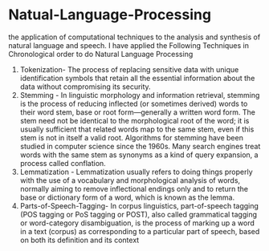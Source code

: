 # Natual-Language-Processing
the application of computational techniques to the analysis and synthesis of natural language and speech.
I have applied the Following Techniques in Chronological order to do Natural Language Processing
  1. Tokenization- The process of replacing sensitive data with unique identification symbols that retain all the essential information                       about the data without compromising its security.
  2. Stemming  -  In linguistic morphology and information retrieval, stemming is the process of reducing inflected (or sometimes derived)                  words to their word stem, base or root form—generally a written word form. The stem need not be identical to the                          morphological root of the word; it is usually sufficient that related words map to the same stem, even if this stem is                    not in itself a valid root. Algorithms for stemming have been studied in computer science since the 1960s. Many search                    engines treat words with the same stem as synonyms as a kind of query expansion, a process called conflation.
  3. Lemmatization - Lemmatization usually refers to doing things properly with the use of a vocabulary and morphological analysis of                         words, normally aiming to remove inflectional endings only and to return the base or dictionary form of a word, which                     is known as the lemma.
  4. Parts-of-Speech-Tagging- In corpus linguistics, part-of-speech tagging (POS tagging or PoS tagging or POST), also called grammatical                               tagging or word-category disambiguation, is the process of marking up a word in a text (corpus) as                                          corresponding to a particular part of speech, based on both its definition and its context 
